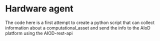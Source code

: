 # Hardware agent
The code here is a first attempt to create a python script that can collect information about a computational_asset and send the info to the AIoD platform using the AIOD-rest-api
